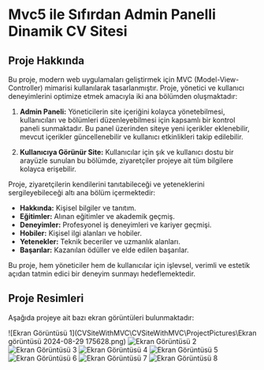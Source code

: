 # Mvc5 ile Sıfırdan Admin Panelli Dinamik CV Sitesi

## Proje Hakkında

Bu proje, modern web uygulamaları geliştirmek için MVC (Model-View-Controller) mimarisi kullanılarak tasarlanmıştır. Proje, yönetici ve kullanıcı deneyimlerini optimize etmek amacıyla iki ana bölümden oluşmaktadır:

1. **Admin Paneli:** Yöneticilerin site içeriğini kolayca yönetebilmesi, kullanıcıları ve bölümleri düzenleyebilmesi için kapsamlı bir kontrol paneli sunmaktadır. Bu panel üzerinden siteye yeni içerikler eklenebilir, mevcut içerikler güncellenebilir ve kullanıcı etkinlikleri takip edilebilir.

2. **Kullanıcıya Görünür Site:** Kullanıcılar için şık ve kullanıcı dostu bir arayüzle sunulan bu bölümde, ziyaretçiler projeye ait tüm bilgilere kolayca erişebilir. 

Proje, ziyaretçilerin kendilerini tanıtabileceği ve yeteneklerini sergileyebileceği altı ana bölüm içermektedir:
- **Hakkında:** Kişisel bilgiler ve tanıtım.
- **Eğitimler:** Alınan eğitimler ve akademik geçmiş.
- **Deneyimler:** Profesyonel iş deneyimleri ve kariyer geçmişi.
- **Hobiler:** Kişisel ilgi alanları ve hobiler.
- **Yetenekler:** Teknik beceriler ve uzmanlık alanları.
- **Başarılar:** Kazanılan ödüller ve elde edilen başarılar.

Bu proje, hem yöneticiler hem de kullanıcılar için işlevsel, verimli ve estetik açıdan tatmin edici bir deneyim sunmayı hedeflemektedir.

## Proje Resimleri
Aşağıda projeye ait bazı ekran görüntüleri bulunmaktadır:

![Ekran Görüntüsü 1](CVSiteWithMVC\CVSiteWithMVC\ProjectPictures\Ekran görüntüsü 2024-08-29 175628.png)
![Ekran Görüntüsü 2](resim2-url)
![Ekran Görüntüsü 3](resim3-url)
![Ekran Görüntüsü 4](resim1-url)
![Ekran Görüntüsü 5](resim2-url)
![Ekran Görüntüsü 6](resim3-url)
![Ekran Görüntüsü 7](resim1-url)
![Ekran Görüntüsü 8](resim2-url)
